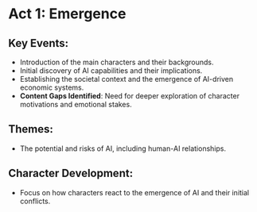 # Act 1: Emergence

## Key Events:
- Introduction of the main characters and their backgrounds.
- Initial discovery of AI capabilities and their implications.
- Establishing the societal context and the emergence of AI-driven economic systems.
- **Content Gaps Identified**: Need for deeper exploration of character motivations and emotional stakes.

## Themes:
- The potential and risks of AI, including human-AI relationships.

## Character Development:
- Focus on how characters react to the emergence of AI and their initial conflicts.
